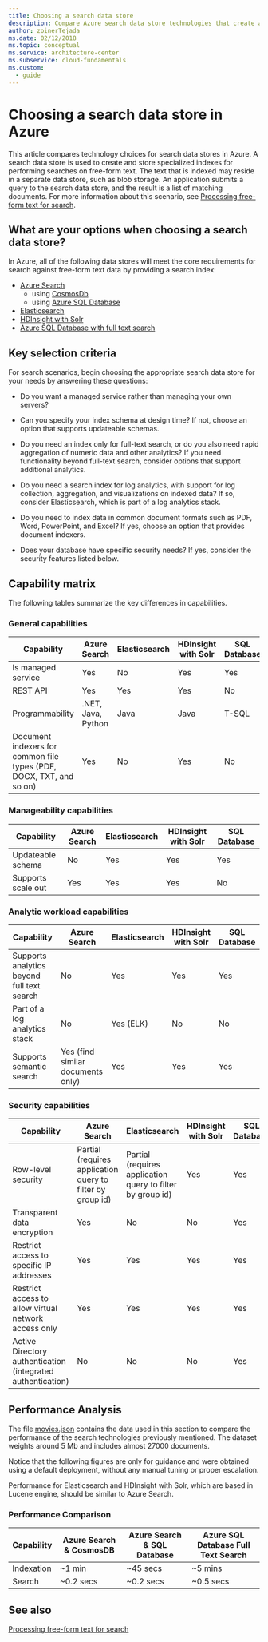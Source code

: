 ```yaml
---
title: Choosing a search data store
description: Compare Azure search data store technologies that create and store specialized indexes for searching free-form text.
author: zoinerTejada
ms.date: 02/12/2018
ms.topic: conceptual
ms.service: architecture-center
ms.subservice: cloud-fundamentals
ms.custom:
  - guide
---
```


# Choosing a search data store in Azure

This article compares technology choices for search data stores in Azure. A search data store is used to create and store specialized indexes for performing searches on free-form text. The text that is indexed may reside in a separate data store, such as blob storage. An application submits a query to the search data store, and the result is a list of matching documents. For more information about this scenario, see [Processing free-form text for search](../scenarios/search.md).

<!-- markdownlint-disable MD026 -->

## What are your options when choosing a search data store?

<!-- markdownlint-enable MD026 -->

In Azure, all of the following data stores will meet the core requirements for search against free-form text data by providing a search index:

- [Azure Search](/azure/search/search-what-is-azure-search)
  - using [CosmosDb](/azure/search/search-howto-index-cosmosdb)
  - using [Azure SQL Database](/azure/search/search-howto-connecting-azure-sql-database-to-azure-search-using-indexers)
- [Elasticsearch](https://azuremarketplace.microsoft.com/marketplace/apps/elastic.elasticsearch_service?tab=Overview)
- [HDInsight with Solr](/azure/hdinsight/hdinsight-hadoop-solr-install-linux)
- [Azure SQL Database with full text search](/sql/relational-databases/search/full-text-search)

## Key selection criteria

For search scenarios, begin choosing the appropriate search data store for your needs by answering these questions:

- Do you want a managed service rather than managing your own servers?

- Can you specify your index schema at design time? If not, choose an option that supports updateable schemas.

- Do you need an index only for full-text search, or do you also need rapid aggregation of numeric data and other analytics? If you need functionality beyond full-text search, consider options that support additional analytics.

- Do you need a search index for log analytics, with support for log collection, aggregation, and visualizations on indexed data? If so, consider Elasticsearch, which is part of a log analytics stack.

- Do you need to index data in common document formats such as PDF, Word, PowerPoint, and Excel? If yes, choose an option that provides document indexers.

- Does your database have specific security needs? If yes, consider the security features listed below.

## Capability matrix

The following tables summarize the key differences in capabilities.

### General capabilities

| Capability | Azure Search | Elasticsearch | HDInsight with Solr | SQL Database |
| --- | --- | --- | --- | --- |
| Is managed service | Yes | No | Yes | Yes |  
| REST API | Yes | Yes | Yes | No |
| Programmability | .NET, Java, Python | Java | Java | T-SQL |
| Document indexers for common file types (PDF, DOCX, TXT, and so on) | Yes | No | Yes | No |

### Manageability capabilities

| Capability | Azure Search | Elasticsearch | HDInsight with Solr | SQL Database |
| --- | --- | --- | --- | --- |
| Updateable schema | No | Yes | Yes | Yes |
| Supports scale out  | Yes | Yes | Yes | No |

### Analytic workload capabilities

| Capability | Azure Search | Elasticsearch | HDInsight with Solr | SQL Database |
| --- | --- | --- | --- | --- |
| Supports analytics beyond full text search | No | Yes | Yes | Yes |
| Part of a log analytics stack | No | Yes (ELK) |  No | No |
| Supports semantic search | Yes (find similar documents only) | Yes | Yes | Yes |

### Security capabilities

| Capability | Azure Search | Elasticsearch | HDInsight with Solr | SQL Database |
| --- | --- | --- | --- | --- |
| Row-level security | Partial (requires application query to filter by group id) | Partial (requires application query to filter by group id) | Yes | Yes |
| Transparent data encryption | Yes | No | No | Yes |  
| Restrict access to specific IP addresses | Yes | Yes | Yes | Yes |
| Restrict access to allow virtual network access only | Yes | Yes | Yes | Yes |  
| Active Directory authentication (integrated authentication) | No | No | No | Yes |

## Performance Analysis

The file [movies.json](https://raw.githubusercontent.com/prust/wikipedia-movie-data/master/movies.json) contains the data used in this section to compare the performance of the search technologies previously mentioned. The dataset weights around 5 Mb and includes almost 27000 documents.

Notice that the following figures are only for guidance and were obtained using a default deployment, without any manual tuning or proper escalation.

Performance for Elasticsearch and HDInsight with Solr, which are based in Lucene engine, should be similar to Azure Search.

### Performance Comparison

| Capability | Azure Search & CosmosDB | Azure Search & SQL Database | Azure SQL Database Full Text Search |
| --- | --- | --- | --- |
| Indexation | ~1 min  | ~45 secs | ~5 mins |
| Search | ~0.2 secs | ~0.2 secs | ~0.5 secs |

## See also

[Processing free-form text for search](../scenarios/search.md)